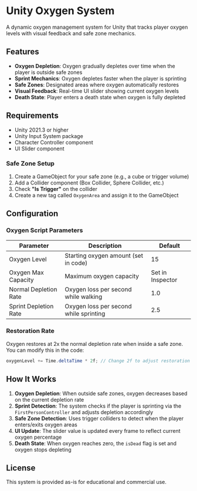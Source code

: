 # Unity Oxygen System

A dynamic oxygen management system for Unity that tracks player oxygen levels with visual feedback and safe zone mechanics.

## Features

- **Oxygen Depletion**: Oxygen gradually depletes over time when the player is outside safe zones
- **Sprint Mechanics**: Oxygen depletes faster when the player is sprinting
- **Safe Zones**: Designated areas where oxygen automatically restores
- **Visual Feedback**: Real-time UI slider showing current oxygen levels
- **Death State**: Player enters a death state when oxygen is fully depleted

## Requirements

- Unity 2021.3 or higher
- Unity Input System package
- Character Controller component
- UI Slider component

### Safe Zone Setup

1. Create a GameObject for your safe zone (e.g., a cube or trigger volume)
2. Add a Collider component (Box Collider, Sphere Collider, etc.)
3. Check **"Is Trigger"** on the collider
4. Create a new tag called `OxygenArea` and assign it to the GameObject

## Configuration

### Oxygen Script Parameters

| Parameter | Description | Default |
|-----------|-------------|---------|
| Oxygen Level | Starting oxygen amount (set in code) | 15 |
| Oxygen Max Capacity | Maximum oxygen capacity | Set in Inspector |
| Normal Depletion Rate | Oxygen loss per second while walking | 1.0 |
| Sprint Depletion Rate | Oxygen loss per second while sprinting | 2.5 |

### Restoration Rate

Oxygen restores at 2x the normal depletion rate when inside a safe zone. You can modify this in the code:

```csharp
oxygenLevel += Time.deltaTime * 2f; // Change 2f to adjust restoration speed
```

## How It Works

1. **Oxygen Depletion**: When outside safe zones, oxygen decreases based on the current depletion rate
2. **Sprint Detection**: The system checks if the player is sprinting via the `FirstPersonController` and adjusts depletion accordingly
3. **Safe Zone Detection**: Uses trigger colliders to detect when the player enters/exits oxygen areas
4. **UI Update**: The slider value is updated every frame to reflect current oxygen percentage
5. **Death State**: When oxygen reaches zero, the `isDead` flag is set and oxygen stops depleting


## License

This system is provided as-is for educational and commercial use.
